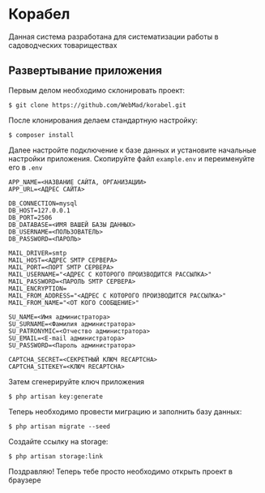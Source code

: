 # Корабел
Данная система разработана для систематизации работы в садоводческих товариществах

## Развертывание приложения
Первым делом необходимо склонировать проект: 

```
$ git clone https://github.com/WebMad/korabel.git
```

После клонирования делаем стандартную настройку:

```
$ composer install
```

Далее настройте подключение к базе данных и установите начальные настройки приложения. Cкопируйте файл `example.env` и переименуйте его в `.env`

```
APP_NAME=<НАЗВАНИЕ САЙТА, ОРГАНИЗАЦИИ>
APP_URL=<АДРЕС САЙТА>

DB_CONNECTION=mysql
DB_HOST=127.0.0.1
DB_PORT=2506
DB_DATABASE=<ИМЯ ВАШЕЙ БАЗЫ ДАННЫХ>
DB_USERNAME=<ПОЛЬЗОВАТЕЛЬ>
DB_PASSWORD=<ПАРОЛЬ>

MAIL_DRIVER=smtp
MAIL_HOST=<АДРЕС SMTP СЕРВЕРА>
MAIL_PORT=<ПОРТ SMTP СЕРВЕРА>
MAIL_USERNAME="<АДРЕС С КОТОРОГО ПРОИЗВОДИТСЯ РАССЫЛКА>"
MAIL_PASSWORD=<ПАРОЛЬ SMTP СЕРВЕРА>
MAIL_ENCRYPTION=
MAIL_FROM_ADDRESS="<АДРЕС С КОТОРОГО ПРОИЗВОДИТСЯ РАССЫЛКА>"
MAIL_FROM_NAME="<ОТ КОГО СООБЩЕНИЕ>"

SU_NAME=<Имя администратора>
SU_SURNAME=<Фамилия администратора>
SU_PATRONYMIC=<Отчество администратора>
SU_EMAIL=<E-mail администратора>
SU_PASSWORD=<Пароль администратора>

CAPTCHA_SECRET=<СЕКРЕТНЫЙ КЛЮЧ RECAPTCHA>
CAPTCHA_SITEKEY=<КЛЮЧ RECAPTCHA>
```

Затем сгенерируйте ключ приложения

```
$ php artisan key:generate
```

Теперь необходимо провести миграцию и заполнить базу данных:

```
$ php artisan migrate --seed
```

Создайте ссылку на storage:

```
$ php artisan storage:link
```

Поздравляю! Теперь тебе просто необходимо открыть проект в браузере
